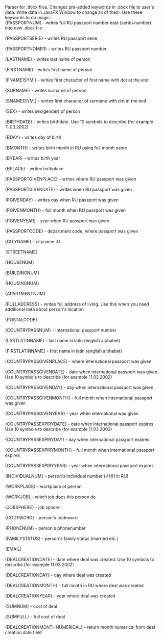 Parser for .docx files. Changes pre-added keywords in .docx file to user's data. Write data in JavaFX Window to change all of them.
Use these keywords to do magic:
<br>{PASSPORTNUM} - writes full RU passport number data (serie+number) into new .docx file</br>
<br>{PASSPORTSERIE} - writes RU passport serie</br>
<br>{PASSPORTNOMER} - writes RU passport number</br> 
<br>{LASTNAME} - writes last name of person</br>
<br>{FIRSTNAME} - writes first name of person</br>
<br>{FNAME1SYM.} - writes first character of first name with dot at the end</br>
<br>{SURNAME} - writes surname of person</br>
<br>{SNAME1SYM.} - writes first character of surname with dot at the end</br>
<br>{SEX} - writes sex(gender) of person</br>
<br>{BIRTHDATE} - writes birthdate. Use 10 symbols to describe (for example 11.03.2002)</br>
<br>{BDAY} - writes day of birth</br>
<br>{BMONTH} - writes birth month in RU using full month name</br>
<br>{BYEAR} - writes birth year</br>
<br>{BPLACE} - writes birthplace</br>
<br>{PASSPORTGIVENPLACE} - writes where RU passport was given</br>
<br>{PASSPORTGIVENDATE} - writes when RU passport was given</br>
<br>{PGIVENDAY} - writes day when RU passport was given</br>
<br>{PGIVENMONTH} - full month when RU passport was given</br>
<br>{PGIVENYEAR} - year when RU passport was given</br>
<br>{PASSPORTCODE} - department code, where passport was given</br>
<br>{CITYNAME} - cityname :D</br>
<br>{STREETNAME}</br>
<br>{HOUSENUM}</br>
<br>{BUILDINGNUM}</br>
<br>{HOUSINGNUM}</br>
<br>{APARTMENTNUM}</br>
<br>{FULLADDRESS} - writes full address of living. Use this when you need additional data about person's location</br>
<br>{POSTALCODE}</br>
<br>{COUNTRYPASSNUM} - international passport number</br>
<br>{LASTLATINNAME} - last name in latin (english alphabet)</br>
<br>{FIRSTLATINNAME} - first name in latin (english alphabet)</br>
<br>{COUNTRYPASSGIVENPLACE} - where international passport was given</br>
<br>{COUNTRYPASSGIVENDATE} - date when international passport was given. Use 10 symbols to describe (for example 11.03.2002)</br>
<br>{COUNTRYPASSGIVENDAY} - day when international passport was given</br>
<br>{COUNTRYPASSGIVENMONTH} - full month when international passport was given</br>
<br>{COUNTRYPASSGIVENYEAR} - year when international was given</br>
<br>{COUNTRYPASSEXPIRYDATE} - date when international passport expires. Use 10 symbols to describe (for example 11.03.2002)</br>
<br>{COUNTRYPASSEXPIRYDAY} - day when international passport expires</br>
<br>{COUNTRYPASSEXPIRYMONTH} - full month when international passport expires</br>
<br>{COUNTRYPASSEXPIRYYEAR} - year when international passport expires</br>
<br>{INDIVIDUALNUM} - person's individual number (ИНН in RU)</br>
<br>{WORKPLACE} - workplace of person</br>
<br>{WORKJOB} - which job does this person do</br>
<br>{JOBSPHERE} - job sphere</br>
<br>{CODEWORD} - person's codeword</br>
<br>{PHONENUM} - person's phonenumber</br>
<br>{FAMILYSTATUS} - person's family status (married etc.)</br>
<br>{EMAIL}</br>
<br>{DEALCREATIONDATE} - date where deal was created. Use 10 symbols to describe (for example 11.03.2002)</br>
<br>{DEALCREATIONDAY} - day where deal was created</br>
<br>{DEALCREATIONMONTH} - full month in RU where deal was created</br>
<br>{DEALCREATIONYEAR} - year where deal was created</br>
<br>{SUMNUM} - cost of deal</br>
<br>{SUMFULL} - full cost of deal</br>
<br>{DEALCREATIONMONTHNUMERICAL} - return month numerical from deal creation date field</br>
